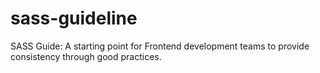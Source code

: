 # sass-guideline
SASS Guide: A starting point for Frontend development teams to provide consistency through good practices.
